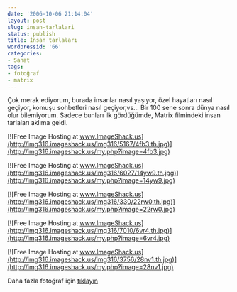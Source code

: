 ```yaml
---
date: '2006-10-06 21:14:04'
layout: post
slug: insan-tarlalari
status: publish
title: İnsan tarlaları
wordpressid: '66'
categories:
- Sanat
tags:
- fotoğraf
- matrix
---
```


Çok merak ediyorum, burada insanlar nasıl yaşıyor, özel hayatları nasıl geçiyor, komuşu sohbetleri nasıl geçiyor,vs... Bir 100 sene sonra dünya nasıl olur bilemiyorum. Sadece bunları ilk gördüğümde, Matrix filmindeki insan tarlaları aklıma geldi.

[![Free Image Hosting at www.ImageShack.us](http://img316.imageshack.us/img316/5167/4fb3.th.jpg)](http://img316.imageshack.us/my.php?image=4fb3.jpg)

[![Free Image Hosting at www.ImageShack.us](http://img316.imageshack.us/img316/6027/14yw9.th.jpg)](http://img316.imageshack.us/my.php?image=14yw9.jpg)

[![Free Image Hosting at www.ImageShack.us](http://img316.imageshack.us/img316/330/22rw0.th.jpg)](http://img316.imageshack.us/my.php?image=22rw0.jpg)

[![Free Image Hosting at www.ImageShack.us](http://img316.imageshack.us/img316/7010/6vr4.th.jpg)](http://img316.imageshack.us/my.php?image=6vr4.jpg)

[![Free Image Hosting at www.ImageShack.us](http://img316.imageshack.us/img316/3756/28nv1.th.jpg)](http://img316.imageshack.us/my.php?image=28nv1.jpg)

Daha fazla fotoğraf için [tıklayın](http://www.photomichaelwolf.com/hongkongarchitecture/index.html)
